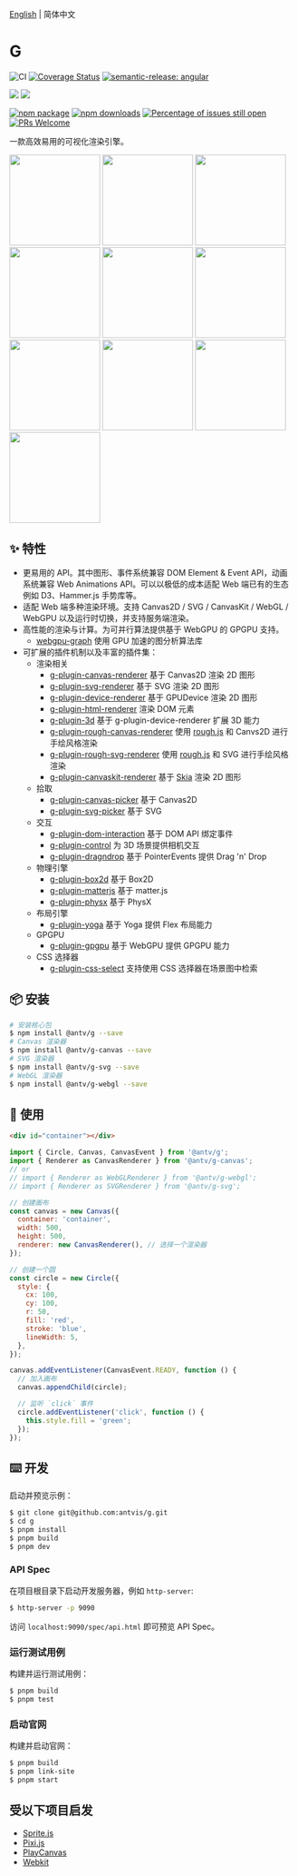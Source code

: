 [English](./README.md) | 简体中文

# G

![CI](https://github.com/antvis/g/workflows/CI/badge.svg) [![Coverage Status](https://coveralls.io/repos/github/antvis/g/badge.svg?branch=next)](https://coveralls.io/github/antvis/g?branch=next) [![semantic-release: angular](https://img.shields.io/badge/semantic--release-angular-e10079?logo=semantic-release)](#badge)

![](https://img.shields.io/badge/language-typescript-blue.svg) ![](https://img.shields.io/badge/license-MIT-000000.svg)

[![npm package](https://img.shields.io/npm/v/@antv/g)](https://www.npmjs.com/package/@antv/g) [![npm downloads](http://img.shields.io/npm/dm/@antv/g)](https://www.npmjs.com/package/@antv/g) [![Percentage of issues still open](http://isitmaintained.com/badge/open/antvis/g.svg)](http://isitmaintained.com/project/antvis/g 'Percentage of issues still open') [![PRs Welcome](https://img.shields.io/badge/PRs-welcome-brightgreen.svg?style=shields)](https://github.com/antvis/g/pulls)

一款高效易用的可视化渲染引擎。

<p>
  <a href="https://g-next.antv.vision/zh/examples/ecosystem#d3-force-directed-graph"><img height="160" src="https://gw.alipayobjects.com/mdn/rms_6ae20b/afts/img/A*PovRRJtsBMIAAAAAAAAAAAAAARQnAQ" /></a>
<a href="https://g-next.antv.vision/zh/examples/ecosystem#d3-barchart"><img height="160" src="https://gw.alipayobjects.com/mdn/rms_6ae20b/afts/img/A*h6vDS6eRVFoAAAAAAAAAAAAAARQnAQ" /></a>
<a href="https://g-next.antv.vision/zh/examples/plugins#rough-d3-barchart"><img height="160" src="https://gw.alipayobjects.com/mdn/rms_6ae20b/afts/img/A*aJaFSrYOLXMAAAAAAAAAAAAAARQnAQ" /></a>
<a href="https://g-next.antv.vision/zh/examples/plugins#yoga-text"><img height="160" src="https://gw.alipayobjects.com/mdn/rms_6ae20b/afts/img/A*IH1fSJN9fsMAAAAAAAAAAAAAARQnAQ" /></a>
<a href="https://g-next.antv.vision/zh/examples/plugins#box2dt"><img height="160" src="https://gw.alipayobjects.com/mdn/rms_6ae20b/afts/img/A*Qw5OQLGQy_4AAAAAAAAAAAAAARQnAQ" /></a>
<a href="https://g-next.antv.vision/zh/examples/plugins#rough"><img height="160" src="https://gw.alipayobjects.com/mdn/rms_6ae20b/afts/img/A*d4iiS5_3YVIAAAAAAAAAAAAAARQnAQ" /></a>
<a href="https://g-next.antv.vision/zh/examples/plugins#skottie"><img height="160" src="https://gw.alipayobjects.com/mdn/rms_6ae20b/afts/img/A*_usaTqSm6vYAAAAAAAAAAAAAARQnAQ" /></a>
<a href="https://g-next.antv.vision/zh/examples/plugins#canvaskit-particles"><img height="160" src="https://gw.alipayobjects.com/mdn/rms_6ae20b/afts/img/A*919sR5Oxx_kAAAAAAAAAAAAAARQnAQ" /></a>
<a href="https://g-next.antv.vision/zh/examples/3d#sphere"><img height="160" src="https://gw.alipayobjects.com/mdn/rms_6ae20b/afts/img/A*bsj2S4upLBgAAAAAAAAAAAAAARQnAQ" /></a>
<a href="https://g-next.antv.vision/zh/examples/3d#force-3d"><img height="160" src="https://gw.alipayobjects.com/mdn/rms_6ae20b/afts/img/A*3XFxQKWOeKoAAAAAAAAAAAAAARQnAQ" /></a>

</p>

## ✨ 特性

- 更易用的 API。其中图形、事件系统兼容 DOM Element & Event API，动画系统兼容 Web Animations API。可以以极低的成本适配 Web 端已有的生态例如 D3、Hammer.js 手势库等。
- 适配 Web 端多种渲染环境。支持 Canvas2D / SVG / CanvasKit / WebGL / WebGPU 以及运行时切换，并支持服务端渲染。
- 高性能的渲染与计算。为可并行算法提供基于 WebGPU 的 GPGPU 支持。
  - [webgpu-graph](https://g-next.antv.vision/zh/docs/api/gpgpu/webgpu-graph) 使用 GPU 加速的图分析算法库
- 可扩展的插件机制以及丰富的插件集：
  - 渲染相关
    - [g-plugin-canvas-renderer](https://g-next.antv.vision/zh/docs/plugins/canvas-renderer) 基于 Canvas2D 渲染 2D 图形
    - [g-plugin-svg-renderer](https://g-next.antv.vision/zh/docs/plugins/svg-renderer) 基于 SVG 渲染 2D 图形
    - [g-plugin-device-renderer](https://g-next.antv.vision/zh/docs/plugins/device-renderer) 基于 GPUDevice 渲染 2D 图形
    - [g-plugin-html-renderer](https://g-next.antv.vision/zh/docs/plugins/html-renderer) 渲染 DOM 元素
    - [g-plugin-3d](https://g-next.antv.vision/zh/docs/plugins/3d) 基于 g-plugin-device-renderer 扩展 3D 能力
    - [g-plugin-rough-canvas-renderer](https://g-next.antv.vision/zh/docs/plugins/rough-canvas-renderer) 使用 [rough.js](https://roughjs.com/) 和 Canvs2D 进行手绘风格渲染
    - [g-plugin-rough-svg-renderer](https://g-next.antv.vision/zh/docs/plugins/rough-svg-renderer) 使用 [rough.js](https://roughjs.com/) 和 SVG 进行手绘风格渲染
    - [g-plugin-canvaskit-renderer](https://g-next.antv.vision/zh/docs/plugins/canvaskit-renderer) 基于 [Skia](https://skia.org/docs/user/modules/quickstart) 渲染 2D 图形
  - 拾取
    - [g-plugin-canvas-picker](https://g-next.antv.vision/zh/docs/plugins/canvas-picker) 基于 Canvas2D
    - [g-plugin-svg-picker](https://g-next.antv.vision/zh/docs/plugins/svg-picker) 基于 SVG
  - 交互
    - [g-plugin-dom-interaction](https://g-next.antv.vision/zh/docs/plugins/dom-interaction) 基于 DOM API 绑定事件
    - [g-plugin-control](https://g-next.antv.vision/zh/docs/plugins/control) 为 3D 场景提供相机交互
    - [g-plugin-dragndrop](https://g-next.antv.vision/en/docs/plugins/dragndrop) 基于 PointerEvents 提供 Drag 'n' Drop
  - 物理引擎
    - [g-plugin-box2d](https://g-next.antv.vision/zh/docs/plugins/box2d) 基于 Box2D
    - [g-plugin-matterjs](https://g-next.antv.vision/zh/docs/plugins/matterjs) 基于 matter.js
    - [g-plugin-physx](https://g-next.antv.vision/zh/docs/plugins/physx) 基于 PhysX
  - 布局引擎
    - [g-plugin-yoga](https://g-next.antv.vision/zh/docs/plugins/yoga) 基于 Yoga 提供 Flex 布局能力
  - GPGPU
    - [g-plugin-gpgpu](https://g-next.antv.vision/zh/docs/plugins/gpgpu) 基于 WebGPU 提供 GPGPU 能力
  - CSS 选择器
    - [g-plugin-css-select](https://g-next.antv.vision/zh/docs/plugins/css-select) 支持使用 CSS 选择器在场景图中检索

## 📦 安装

```bash
# 安装核心包
$ npm install @antv/g --save
# Canvas 渲染器
$ npm install @antv/g-canvas --save
# SVG 渲染器
$ npm install @antv/g-svg --save
# WebGL 渲染器
$ npm install @antv/g-webgl --save
```

## 🔨 使用

```html
<div id="container"></div>
```

```js
import { Circle, Canvas, CanvasEvent } from '@antv/g';
import { Renderer as CanvasRenderer } from '@antv/g-canvas';
// or
// import { Renderer as WebGLRenderer } from '@antv/g-webgl';
// import { Renderer as SVGRenderer } from '@antv/g-svg';

// 创建画布
const canvas = new Canvas({
  container: 'container',
  width: 500,
  height: 500,
  renderer: new CanvasRenderer(), // 选择一个渲染器
});

// 创建一个圆
const circle = new Circle({
  style: {
    cx: 100,
    cy: 100,
    r: 50,
    fill: 'red',
    stroke: 'blue',
    lineWidth: 5,
  },
});

canvas.addEventListener(CanvasEvent.READY, function () {
  // 加入画布
  canvas.appendChild(circle);

  // 监听 `click` 事件
  circle.addEventListener('click', function () {
    this.style.fill = 'green';
  });
});
```

## ⌨️ 开发

启动并预览示例：

```bash
$ git clone git@github.com:antvis/g.git
$ cd g
$ pnpm install
$ pnpm build
$ pnpm dev
```

### API Spec

在项目根目录下启动开发服务器，例如 `http-server`:

```bash
$ http-server -p 9090
```

访问 `localhost:9090/spec/api.html` 即可预览 API Spec。

### 运行测试用例

构建并运行测试用例：

```bash
$ pnpm build
$ pnpm test
```

### 启动官网

构建并启动官网：

```bash
$ pnpm build
$ pnpm link-site
$ pnpm start
```

## 受以下项目启发

- [Sprite.js](https://github.com/spritejs/spritejs)
- [Pixi.js](https://pixijs.com/)
- [PlayCanvas](https://playcanvas.com/)
- [Webkit](https://github.com/WebKit/WebKit/blob/main/Source/WebCore)
